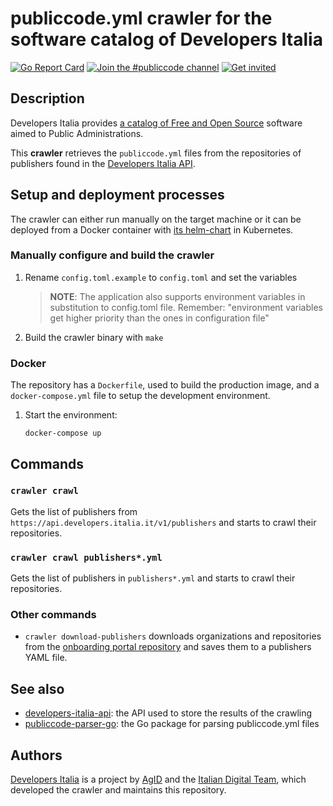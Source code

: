 # publiccode.yml crawler for the software catalog of Developers Italia

[![Go Report Card](https://goreportcard.com/badge/github.com/italia/developers-italia-backend)](https://goreportcard.com/report/github.com/italia/developers-italia-backend)
[![Join the #publiccode channel](https://img.shields.io/badge/Slack%20channel-%23publiccode-blue.svg?logo=slack)](https://developersitalia.slack.com/messages/CAM3F785T)
[![Get invited](https://slack.developers.italia.it/badge.svg)](https://slack.developers.italia.it/)

## Description

Developers Italia provides [a catalog of Free and Open Source](https://developers.italia.it/en/search)
software aimed to Public Administrations.

This **crawler** retrieves the `publiccode.yml` files from the
repositories of publishers found in the [Developers Italia API](https://github.com/italia/developers-italia-api).

## Setup and deployment processes

The crawler can either run manually on the target machine or it can be deployed
from a Docker container with
[its helm-chart](https://github.com/teamdigitale/devita-infra-kubernetes) in Kubernetes.

### Manually configure and build the crawler

1. Rename `config.toml.example` to `config.toml` and set the variables

   > **NOTE**: The application also supports environment variables in substitution
   > to config.toml file. Remember: "environment variables get higher priority than
   > the ones in configuration file"

2. Build the crawler binary with `make`

### Docker

The repository has a `Dockerfile`, used to build the production image,
and a `docker-compose.yml` file to setup the development environment.

1. Start the environment:

   ```shell
   docker-compose up

## Commands

### `crawler crawl`

Gets the list of publishers from `https://api.developers.italia.it/v1/publishers`
and starts to crawl their repositories.

### `crawler crawl publishers*.yml`

Gets the list of publishers in `publishers*.yml` and starts to crawl
their repositories.

### Other commands

* `crawler download-publishers` downloads organizations and repositories from
  the [onboarding portal repository](https://github.com/italia/developers-italia-onboarding)
  and saves them to a publishers YAML file.

## See also

* [developers-italia-api](https://github.com/italia/developers-italia-api): the API
  used to store the results of the crawling
* [publiccode-parser-go](https://github.com/italia/publiccode-parser-go): the Go
  package for parsing publiccode.yml files

## Authors

[Developers Italia](https://developers.italia.it) is a project by
[AgID](https://www.agid.gov.it/) and the
[Italian Digital Team](https://teamdigitale.governo.it/), which developed the
crawler and maintains this repository.
